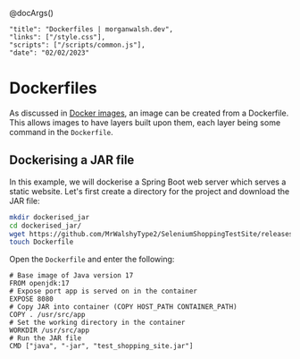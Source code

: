 @docArgs()
```
"title": "Dockerfiles | morganwalsh.dev", 
"links": ["/style.css"],
"scripts": ["/scripts/common.js"],
"date": "02/02/2023"
```

<div class="p-16 w-80 w-md-100 ml-auto mr-auto">

# Dockerfiles
  
As discussed in [Docker images](/notes/docker/docker_images.html), an image can be created from a Dockerfile. This allows images to have layers built upon them, each layer being some command in the `Dockerfile`.

## Dockerising a JAR file

In this example, we will dockerise a Spring Boot web server which serves a static website. Let's first create a directory 
for the project and download the JAR file:

```sh
mkdir dockerised_jar
cd dockerised_jar/
wget https://github.com/MrWalshyType2/SeleniumShoppingTestSite/releases/download/v1.0.0/test_shopping_site.jar
touch Dockerfile
```

Open the `Dockerfile` and enter the following:

```
# Base image of Java version 17
FROM openjdk:17
# Expose port app is served on in the container
EXPOSE 8080
# Copy JAR into container (COPY HOST_PATH CONTAINER_PATH)
COPY . /usr/src/app
# Set the working directory in the container
WORKDIR /usr/src/app
# Run the JAR file
CMD ["java", "-jar", "test_shopping_site.jar"]
```
  
</div>
